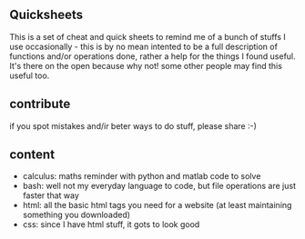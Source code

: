 ## Quicksheets

This is a set of cheat and quick sheets to remind me of a bunch of stuffs I use occasionally - this is by no mean intented to be a full description of functions and/or operations done, rather a help for the things I found useful. It's there on the open because why not! some other people may find this useful too.

## contribute

if you spot mistakes and/ir beter ways to do stuff, please share :-)

## content

- calculus: maths reminder with python and matlab code to solve
- bash: well not my everyday language to code, but file operations are just faster that way
- html: all the basic html tags you need for a website (at least maintaining something you downloaded)
- css: since I have html stuff, it gots to look good
